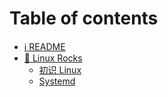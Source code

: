 # Table of contents

* [ℹ️ README](README.md)
* [🐧 Linux Rocks](linux-command-line-shell-scripting-bible/README.md)
  * [初识 Linux](linux-command-line-shell-scripting-bible/linux-intro.md)
  * [Systemd](linux-command-line-shell-scripting-bible/systemd.md)
